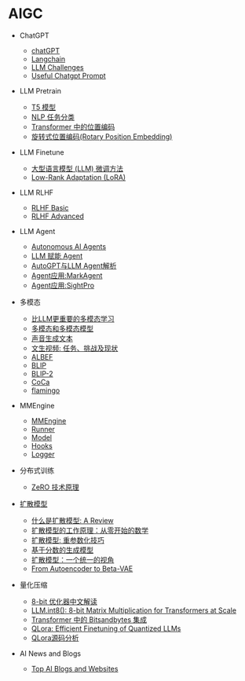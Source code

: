 # AIGC

- ChatGPT

  - [chatGPT](aigc/chatgpt/chatGPT.md)
  - [Langchain](aigc/chatgpt/langchain.md)
  - [LLM Challenges](aigc/chatgpt/llm_challenges.md)
  - [Useful Chatgpt Prompt](aigc/chatgpt/useful_prompt.md)

- LLM Pretrain

  - [T5 模型](aigc/llm_pretrain/T5model.md)
  - [NLP 任务分类](aigc/llm_pretrain/nlptasks.md)
  - [Transformer 中的位置编码](aigc/llm_pretrain/pe.md)
  - [旋转式位置编码(Rotary Position Embedding)](aigc/llm_pretrain/rope.md)


- LLM Finetune

  - [大型语言模型 (LLM) 微调方法](aigc/llm_finetune/finetune_llm.md)
  - [Low-Rank Adaptation (LoRA)](aigc/llm_finetune/lora_llm.md)


- LLM RLHF

  - [RLHF Basic](aigc/llm_rlhf/rlhf_basic.md)
  - [RLHF Advanced](aigc/llm_rlhf/rlhf_advance.md)


- LLM Agent

  - [Autonomous AI Agents](aigc/llm_agent/llm_agent0.md)
  - [LLM 赋能 Agent](aigc/llm_agent/llm_agent1.md)
  - [AutoGPT与LLM Agent解析](aigc/llm_agent/llm_agent2.md)
  - [Agent应用:MarkAgent](aigc/llm_agent/market_agent.md)
  - [Agent应用:SightPro](aigc/llm_agent/sightpro.md)


- 多模态

  - [比LLM更重要的多模态学习](aigc/multimodal/overview.md)
  - [多模态和多模态模型](aigc/multimodal/lmm.md)
  - [声音生成文本](aigc/multimodal/video2text.md)
  - [文生视频: 任务、挑战及现状](aigc/multimodal/text2video.md)
  - [ALBEF](aigc/multimodal/albef.md)
  - [BLIP](aigc/multimodal/blip.md)
  - [BLIP-2](aigc/multimodal/blip2.md)
  - [CoCa](aigc/multimodal/coca.md)
  - [flamingo](aigc/multimodal/flamingo.md)

- MMEngine

  - [MMEngine](aigc/train_engine/engine.md)
  - [Runner](aigc/train_engine/runner.md)
  - [Model](aigc/train_engine/model.md)
  - [Hooks](aigc/train_engine/hooks.md)
  - [Logger](aigc/train_engine/logger.md)


- 分布式训练

  - [ZeRO 技术原理](aigc/llm_engineer/zero-optimizer.md)


- [扩散模型](aigc/diffusion/README.md)

  - [什么是扩散模型: A Review](aigc/diffussion/summary.md)
  - [扩散模型的工作原理：从零开始的数学](aigc/diffussion/math101.md)
  - [扩散模型: 重参数化技巧](aigc/diffussion/reparameterization.md)
  - [基于分数的生成模型](aigc/diffussion/score_model.md)
  - [扩散模型：一个统一的视角](aigc/diffussion/unifie_view.md)
  - [From Autoencoder to Beta-VAE](aigc/diffussion/vae_model.md)


- 量化压缩

  - [8-bit 优化器中文解读](aigc/quantization/int8_opt.md)
  - [LLM.int8(): 8-bit Matrix Multiplication for Transformers at Scale](aigc/quantization/llm_int8.md)
  - [Transformer 中的 Bitsandbytes 集成](aigc/quantization/hf-bitsandbytes-integration.md)
  - [QLora: Efficient Finetuning of Quantized LLMs](aigc/quantization/qlora.md)
  - [QLora源码分析](aigc/quantization/qlora_usage.md)


- AI News and Blogs

  - [Top AI Blogs and Websites](aigc/ai-news.md)
